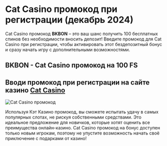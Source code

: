 # Cat Casino промокод при регистрации (декабрь 2024)
Cat Casino промокод **BKBON** – это ваш шанс получить 100 бесплатных спинов без необходимости вносить депозит! 
Введите промокод для Cat Casino при регистрации, чтобы активировать этот бездепозитный бонус и сразу начать игру с дополнительными возможностями.
## BKBON - Cat Casino промокод на 100 FS 
## Вводи промокод при регистрации на сайте казино [Cat Casino](https://linkcasino.ru/cat) 

![Cat Casino промокод](https://github.com/user-attachments/assets/e0cbf9d0-d06f-460e-b664-dd39379c4535)


Используя Кэт Казино промокод, вы сможете испытать удачу в самых популярных слотах, не рискуя собственными средствами. 
Это идеальное предложение для новичков, которые хотят оценить все преимущества онлайн-казино. Cat Casino промокод на бонус доступен только новым игрокам, поэтому не упустите возможность начать своё приключение с подарками от казино!

